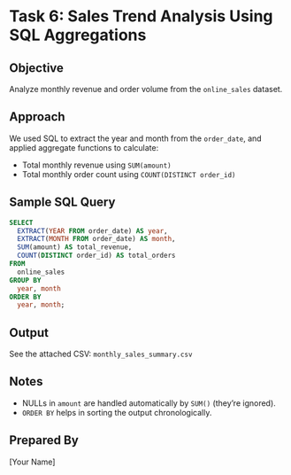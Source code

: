 
# Task 6: Sales Trend Analysis Using SQL Aggregations

## Objective
Analyze monthly revenue and order volume from the `online_sales` dataset.

## Approach
We used SQL to extract the year and month from the `order_date`, and applied aggregate functions to calculate:
- Total monthly revenue using `SUM(amount)`
- Total monthly order count using `COUNT(DISTINCT order_id)`

## Sample SQL Query

```sql
SELECT 
  EXTRACT(YEAR FROM order_date) AS year,
  EXTRACT(MONTH FROM order_date) AS month,
  SUM(amount) AS total_revenue,
  COUNT(DISTINCT order_id) AS total_orders
FROM 
  online_sales
GROUP BY 
  year, month
ORDER BY 
  year, month;
```

## Output
See the attached CSV: `monthly_sales_summary.csv`

## Notes
- NULLs in `amount` are handled automatically by `SUM()` (they’re ignored).
- `ORDER BY` helps in sorting the output chronologically.

## Prepared By
[Your Name]
